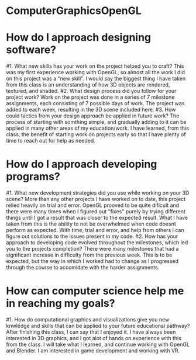 # ComputerGraphicsOpenGL
# How do I approach designing software?
#1. What new skills has your work on the project helped you to craft?
This was my first experience working with OpenGL, so almost all the work I did on this project was a "new skill". I would say the biggest thing I have taken from this class is an understanding of how 3D objects are rendered, textured, and shaded. 
#2. What design process did you follow for your project work?
Work on the project was done in a series of 7 milestone assignments, each consisting of 7 possible days of work. The project was added to each week, resulting in the 3D scene included here.
#3. How could tactics from your design approach be applied in future work?
The process of starting with somthing simple, and gradually adding to it can be applied in many other areas of my education/work. I have learned, from this class, the benefit of starting work on projects early so that I have plenty of time to reach out for help as needed.

# How do I approach developing programs?
#1. What new development strategies did you use while working on your 3D scene?
More than any other projects I have worked on to date, this project relied heavily on trial and error. OpenGL prooved to be quite dificult and there were many times when I figured out "fixes" purely by trying different things until I got a result that was closer to the expected result. What I have taken from this is the ability to not be overwhelmed when code doesnt perform as expected. With time, trial and error, and help from others I can figure out solutions to the issues present in my code.
#2. How has your approach to developing code evolved throughout the milestones, which led you to the projects completion?
There were many milestones that had a significant increase in difficulty from the previous week. This is to be expected, but the way in which I worked had to change as I progressed through the course to accomidate with the harder assignments.

# How can computer science help me in reaching my goals?
#1. How do computational graphics and visualizations give you new knwledge and skills that can be applied to your future educational pathway?
After finishing this class, I can say that I enjoyed it. I have always been interested in 3D graphics, and I got alot of hands on experience with this from the class. I will take what I learned, and continue working with OpenGL and Blender. I am interested in game development and working with VR. 
